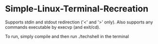 # Simple-Linux-Terminal-Recreation
Supports stdin and stdout redirection ('&lt;' and '>' only). Also supports any commands executable by execvp (and exit/cd).

To run, simply compile and then run ./techshell in the terminal
